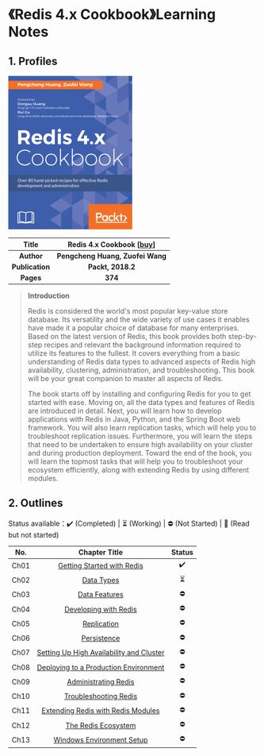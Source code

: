 # 《Redis 4.x Cookbook》Learning Notes



## 1. Profiles

![Redis 4.x Cookbook](assets/cover.png)

|    **Title**    | **Redis 4.x Cookbook** [[buy](https://www.packtpub.com/product/redis-4-x-cookbook/9781783988167)] |
| :-------------: | :----------------------------------------------------------: |
|   **Author**    |               **Pengcheng Huang, Zuofei Wang**               |
| **Publication** |                      **Packt, 2018.2**                       |
|    **Pages**    |                           **374**                            |

> **Introduction**
>
> Redis is considered the world's most popular key-value store database. Its versatility and the wide variety of use cases it enables have made it a popular choice of database for many enterprises. Based on the latest version of Redis, this book provides both step-by-step recipes and relevant the background information required to utilize its features to the fullest. It covers everything from a basic understanding of Redis data types to advanced aspects of Redis high availability, clustering, administration, and troubleshooting. This book will be your great companion to master all aspects of Redis.
>
> The book starts off by installing and configuring Redis for you to get started with ease. Moving on, all the data types and features of Redis are introduced in detail. Next, you will learn how to develop applications with Redis in Java, Python, and the Spring Boot web framework. You will also learn replication tasks, which will help you to troubleshoot replication issues. Furthermore, you will learn the steps that need to be undertaken to ensure high availability on your cluster and during production deployment. Toward the end of the book, you will learn the topmost tasks that will help you to troubleshoot your ecosystem efficiently, along with extending Redis by using different modules.



## 2. Outlines

Status available：:heavy_check_mark: (Completed) | :hourglass_flowing_sand: (Working) | :no_entry: (Not Started) | :orange_book: (Read but not started)

| No.  |                     Chapter Title                     |          Status          |
| :--: | :---------------------------------------------------: | :----------------------: |
| Ch01 |        [Getting Started with Redis](./Ch01.md)        |    :heavy_check_mark:    |
| Ch02 |                [Data Types](./Ch02.md)                | :hourglass_flowing_sand: |
| Ch03 |              [Data Features](./Ch03.md)               |        :no_entry:        |
| Ch04 |          [Developing with Redis](./Ch04.md)           |        :no_entry:        |
| Ch05 |               [Replication](./Ch05.md)                |        :no_entry:        |
| Ch06 |               [Persistence](./Ch06.md)                |        :no_entry:        |
| Ch07 | [Setting Up High Availability and Cluster](./Ch07.md) |        :no_entry:        |
| Ch08 |  [Deploying to a Production Environment](./Ch08.md)   |        :no_entry:        |
| Ch09 |           [Administrating Redis](./Ch09.md)           |        :no_entry:        |
| Ch10 |          [Troubleshooting Redis](./Ch10.md)           |        :no_entry:        |
| Ch11 |    [Extending Redis with Redis Modules](./Ch11.md)    |        :no_entry:        |
| Ch12 |           [The Redis Ecosystem](./Ch12.md)            |        :no_entry:        |
| Ch13 |        [Windows Environment Setup](./Ch13.md)         |        :no_entry:        |
